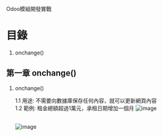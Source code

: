 Odoo模組開發實戰
# 目錄
 1.	onchange()

## 第一章 onchange()
1. onchange()
      <br/>
      
    1.1 用途: 不需要向數據庫保存任何內容，就可以更新網頁內容
    <br/>
    1.2 範例: 租金總額超過1萬元，承租日期增加一個月
    ![image](https://user-images.githubusercontent.com/90267374/133225417-8110f1d1-c222-423d-832a-84b3f79ae449.png)    
    <br/>
    
    ![image](https://user-images.githubusercontent.com/90267374/133226475-87ca1681-fef7-43dc-a9ce-a47436e03c8f.png)


 
